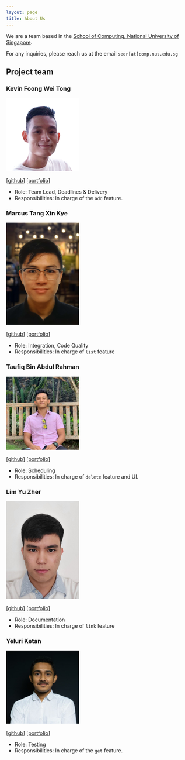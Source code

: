 ```yaml
---
layout: page
title: About Us
---
```


We are a team based in the [School of Computing, National University of Singapore](https://www.comp.nus.edu.sg).

For any inquiries, please reach us at the email `seer[at]comp.nus.edu.sg`

## Project team

### Kevin Foong Wei Tong

<img src="images/kevin9foong.png" width="200px">

[[github](https://github.com/kevin9foong)]
[[portfolio](team/kevin9foong.md)]

* Role: Team Lead, Deadlines & Delivery
* Responsibilities: In charge of the `add` feature.

### Marcus Tang Xin Kye

<img src="images/marcustxk.png" width="200px">

[[github](https://github.com/marcustxk)]
[[portfolio](team/marcustxk.md)]

* Role: Integration, Code Quality
* Responsibilities: In charge of `list` feature

### Taufiq Bin Abdul Rahman

<img src="images/tau-bar.png" width="200px">

[[github](https://github.com/tau-bar)]
[[portfolio](team/tau-bar.md)]

* Role: Scheduling
* Responsibilities: In charge of `delete` feature and UI.

### Lim Yu Zher

<img src="images/lzher385.png" width="200px">

[[github](https://github.com/lzher385)]
[[portfolio](team/lzher385.md)]

* Role: Documentation
* Responsibilities: In charge of `link` feature

### Yeluri Ketan

<img src="images/yeluriketan.png" width="200px">

[[github](https://github.com/YeluriKetan)]
[[portfolio](team/yeluriketan.md)]

* Role: Testing
* Responsibilities: In charge of the `get` feature.
